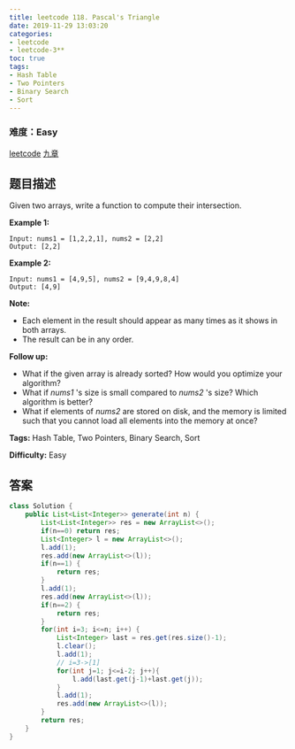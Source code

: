```yaml
---
title: leetcode 118. Pascal's Triangle
date: 2019-11-29 13:03:20
categories:
- leetcode
- leetcode-3**
toc: true
tags:
- Hash Table
- Two Pointers
- Binary Search
- Sort
---
```

### 难度：Easy

<a href="https://leetcode.com/problems/pascals-triangle/">leetcode</a>
<a href="https://www.jiuzhang.com/solution/pascals-triangle/">九章</a>
## 题目描述
Given two arrays, write a function to compute their intersection.

**Example 1:**
        
    Input: nums1 = [1,2,2,1], nums2 = [2,2]
    Output: [2,2]
    

**Example 2:**
        
    Input: nums1 = [4,9,5], nums2 = [9,4,9,8,4]
    Output: [4,9]

**Note:**

  * Each element in the result should appear as many times as it shows in both arrays.
  * The result can be in any order.

**Follow up:**

  * What if the given array is already sorted? How would you optimize your algorithm?
  * What if _nums1_ 's size is small compared to _nums2_ 's size? Which algorithm is better?
  * What if elements of _nums2_ are stored on disk, and the memory is limited such that you cannot load all elements into the memory at once?


**Tags:** Hash Table, Two Pointers, Binary Search, Sort

**Difficulty:** Easy
## 答案
<!--more-->
```java
class Solution {
    public List<List<Integer>> generate(int n) {
        List<List<Integer>> res = new ArrayList<>();
        if(n==0) return res;
        List<Integer> l = new ArrayList<>();
        l.add(1);
        res.add(new ArrayList<>(l));
        if(n==1) {
            return res;
        }
        l.add(1);
        res.add(new ArrayList<>(l));
        if(n==2) {
            return res;
        }
        for(int i=3; i<=n; i++) {
            List<Integer> last = res.get(res.size()-1);
            l.clear();
            l.add(1);
            // i=3->[1]     
            for(int j=1; j<=i-2; j++){
                l.add(last.get(j-1)+last.get(j));
            }
            l.add(1);
            res.add(new ArrayList<>(l));
        }
        return res;
    }
}
```
